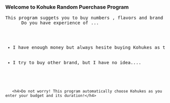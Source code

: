 <h3>Welcome to Kohuke Random Puerchase Program</h3>
<pre>This program suggets you to buy numbers , flavors and brand of Kohuke within your budget and date duration
      Do you have experience of ...
         <ul>
          <li>I have enough money but always hesite buying Kohukes as thare are many flavors and brands.</li>
          <li>I try to buy other brand, but I have no idea....</li>
         </ul>
</pre>         
         
       <h4>Do not worry! This program automatically choose Kohukes as you enter your budget and its duration!</h4>

